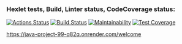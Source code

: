 ### Hexlet tests, Build, Linter status, CodeCoverage status:
[![Actions Status](https://github.com/VPactually/java-project-99/actions/workflows/hexlet-check.yml/badge.svg)](https://github.com/VPactually/java-project-99/actions)
[![Build Status](https://github.com/VPactually/java-project-99/actions/workflows/build.yml/badge.svg)](https://github.com/VPactually/java-project-99/actions/workflows/build.yml)
[![Maintainability](https://api.codeclimate.com/v1/badges/647aba9f34b860210bc6/maintainability)](https://codeclimate.com/github/VPactually/java-project-99/maintainability)
[![Test Coverage](https://api.codeclimate.com/v1/badges/647aba9f34b860210bc6/test_coverage)](https://codeclimate.com/github/VPactually/java-project-99/test_coverage)

https://java-project-99-q82q.onrender.com/welcome
